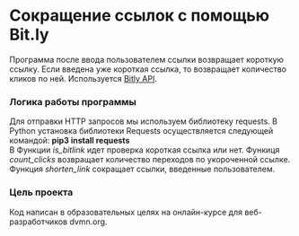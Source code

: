 <h1>Сокращение ссылок с помощью Bit.ly</h1>
Программа после ввода пользователем ссылки возвращает короткую ссылку. Если введена уже короткая ссылка, то возвращает количество кликов по ней. Используется <a href = 'https://dev.bitly.com/api-reference'>Bitly API</a>.

<h3>Логика работы программы</h3>
Для отправки HTTP запросов мы используем библиотеку requests. 
В Python установка библиотеки Requests осуществляется следующей командой:
<b>pip3 install requests</b>
<br>
В Функции <i>is_bitlink</i> идет проверка короткая ссылка или нет. Функиця <i>count_clicks</i> возвращает количество переходов по укороченной ссылке. Функция <i>shorten_link</i> cокращает ссылки, введенные пользователем.
<h3>Цель проекта</h2>
Код написан в образовательных целях на онлайн-курсе для веб-разработчиков dvmn.org.

